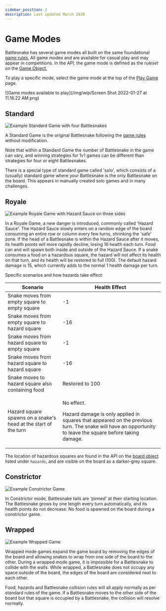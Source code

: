 ```yaml
---
sidebar_position: 2
description: Last updated March 2020
---
```


# Game Modes

Battlesnake has several game modes all built on the same foundational [game rules.](guides/game-rules.md) All game modes and are available for casual play and may appear in competitions. In the API, the game mode is defined as the _ruleset_ on the [Game Object.](../../api/objects/game.md)

To play a specific mode, select the game mode at the top of the [Play Game](https://play.battlesnake.com/account/games/create/) page.

![Game modes available to play](/img/wip/Screen Shot 2022-01-27 at 11.16.22 AM.png)

## Standard

![Example Standard Game with four Battlesnakes](/img/wip/standard\_game.png)

A Standard Game is the original Battlesnake following the [game rules](guides/game-rules.md) without modification.

Note that within a Standard Game the number of Battlesnake in the game can vary, and winning strategies for 1v1 games can be different than strategies for four or eight Battlesnakes.

There is a special type of standard game called 'solo', which consists of a (usually) standard game where your Battlesnake is the only Battlesnake on the board. This appears in manually created solo games and in many challenges.

## Royale

![Example Royale Game with Hazard Sauce on three sides](/img/wip/royale_game.png)

In a Royale Game, a new danger is introduced, commonly called 'Hazard Sauce'. The Hazard Sauce slowly enters on a random edge of the board consuming an entire row or column every few turns, shrinking the 'safe' zone. If the head of a Battlesnake is within the Hazard Sauce after it moves, its health points will more rapidly decline, losing 16 health each turn. Food can and will spawn both inside and outside of the Hazard Sauce. If a snake consumes a food on a hazardous square, the hazard will not affect its health on that turn, and its health will be restored to full (100). The default hazard damage is 15, which currently adds to the normal 1 health damage per turn.

Specific scenarios and how hazards take effect:

| Scenario                                                        | Health Effect                                                                                                                                                                             |
| --------------------------------------------------------------- | ----------------------------------------------------------------------------------------------------------------------------------------------------------------------------------------- |
| Snake moves from empty square to empty square                   | -1                                                                                                                                                                                        |
| Snake moves from empty square to hazard square                  | -16                                                                                                                                                                                       |
| Snake moves from hazard square to empty square                  | -1                                                                                                                                                                                        |
| Snake moves from hazard square to hazard square                 | -16                                                                                                                                                                                       |
| Snake moves to hazard square also containing food               | Restored to 100                                                                                                                                                                           |
| Hazard square spawns on a snake's head at the start of the turn | <p>No effect. </p><p></p><p>Hazard damage is only applied in squares that appeared on the previous turn. The snake will have an opportunity to leave the square before taking damage.</p> |

The location of hazardous squares are found in the API on the [board object](../../api/objects/board.md) listed under `hazards`, and are visible on the board as a darker-grey square.

## Constrictor

![Example Constrictor Game](/img/wip/constrictor_game.png)

In Constrictor mode, Battlesnake tails are 'pinned' at their starting location. The Battlesnake grows by one length every turn automatically, and its health points do not decrease. No food is spawned on the board during a constrictor game.

## Wrapped

![Example Wrapped Game](/img/wip/wrapped-game-mode.png)

Wrapped mode games expand the game board by removing the edges of the board and allowing snakes to wrap from one side of the board to the other. During a wrapped mode game, it is impossible for a Battlesnake to collide with the walls. While wrapped, a Battlesnake does not occupy any space outside of the board, the edges of the board are considered next to each other.

Food, hazards and Battlesnake collision rules will all apply normally as per standard rules of the game. If a Battlesnake moves to the other side of the board but that square is occupied by a Battlesnake, the collision will resolve normally.
